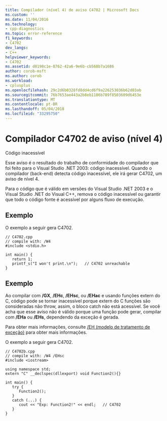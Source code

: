 ```yaml
---
title: Compilador (nível 4) de aviso C4702 | Microsoft Docs
ms.custom: ''
ms.date: 11/04/2016
ms.technology:
- cpp-diagnostics
ms.topic: error-reference
f1_keywords:
- C4702
dev_langs:
- C++
helpviewer_keywords:
- C4702
ms.assetid: d8198c1e-8762-42a6-9e6b-cb568b7a1686
author: corob-msft
ms.author: corob
ms.workload:
- cplusplus
ms.openlocfilehash: 29c2d6b0328fd8dd4cd6f9a226253036b62d03ab
ms.sourcegitcommit: 76b7653ae443a2b8eb1186b789f8503609d6453e
ms.translationtype: MT
ms.contentlocale: pt-BR
ms.lasthandoff: 05/04/2018
ms.locfileid: "33295750"
---
```

# <a name="compiler-warning-level-4-c4702"></a>Compilador C4702 de aviso (nível 4)
Código inacessível  
  
 Esse aviso é o resultado do trabalho de conformidade do compilador que foi feito para o Visual Studio .NET 2003: código inacessível. Quando o compilador (back-end) detecta código inacessível, ele irá gerar C4702, um aviso de nível 4.  
  
 Para o código que é válido em versões do Visual Studio .NET 2003 e o Visual Studio .NET do Visual C++, remova o código inacessível ou garantir que todo o código fonte é acessível por alguns fluxo de execução.  
  
## <a name="example"></a>Exemplo  
 O exemplo a seguir gera C4702.  
  
```  
// C4702.cpp  
// compile with: /W4  
#include <stdio.h>  
  
int main() {  
   return 1;  
   printf_s("I won't print.\n");   // C4702 unreachable  
}  
```  
  
## <a name="example"></a>Exemplo  
 Ao compilar com **/GX**, **/EHc**, **/EHsc**, ou **/EHac** e usando funções extern do C, código pode se tornar inacessível porque extern do C funções são consideradas não throw, assim, o bloco catch não está acessível.  Se você acha que esse aviso não é válido porque uma função pode gerar, compilar com **/EHa** ou **/EHs**, dependendo da exceção é gerada.  
  
 Para obter mais informações, consulte [/EH (modelo de tratamento de exceção)](../../build/reference/eh-exception-handling-model.md) para obter mais informações.  
  
 O exemplo a seguir gera C4702.  
  
```  
// C4702b.cpp  
// compile with: /W4 /EHsc  
#include <iostream>  
  
using namespace std;  
extern "C" __declspec(dllexport) void Function2(){}  
  
int main() {  
   try {  
      Function2();  
   }  
   catch (...) {  
      cout << "Exp: Function2!" << endl;   // C4702  
   }  
}  
```